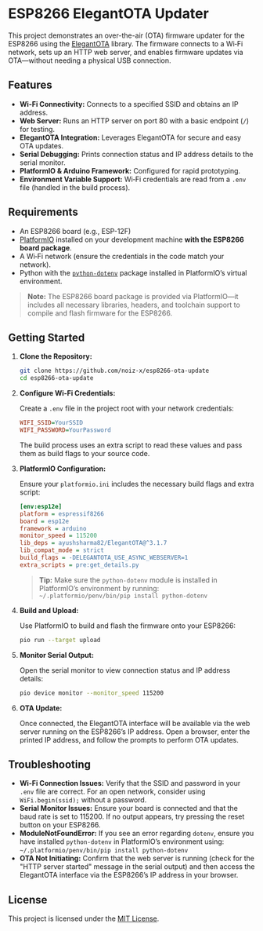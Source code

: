 # ESP8266 ElegantOTA Updater

This project demonstrates an over-the-air (OTA) firmware updater for the ESP8266 using the [ElegantOTA](https://github.com/ayushsharma82/ElegantOTA) library. The firmware connects to a Wi‑Fi network, sets up an HTTP web server, and enables firmware updates via OTA—without needing a physical USB connection.

## Features

- **Wi‑Fi Connectivity:** Connects to a specified SSID and obtains an IP address.
- **Web Server:** Runs an HTTP server on port 80 with a basic endpoint (`/`) for testing.
- **ElegantOTA Integration:** Leverages ElegantOTA for secure and easy OTA updates.
- **Serial Debugging:** Prints connection status and IP address details to the serial monitor.
- **PlatformIO & Arduino Framework:** Configured for rapid prototyping.
- **Environment Variable Support:** Wi‑Fi credentials are read from a `.env` file (handled in the build process).

## Requirements

- An ESP8266 board (e.g., ESP-12F)
- [PlatformIO](https://platformio.org/) installed on your development machine **with the ESP8266 board package**.
- A Wi‑Fi network (ensure the credentials in the code match your network).
- Python with the [`python-dotenv`](https://pypi.org/project/python-dotenv/) package installed in PlatformIO’s virtual environment.

> **Note:** The ESP8266 board package is provided via PlatformIO—it includes all necessary libraries, headers, and toolchain support to compile and flash firmware for the ESP8266.

## Getting Started

1. **Clone the Repository:**

   ```bash
   git clone https://github.com/noiz-x/esp8266-ota-update
   cd esp8266-ota-update
   ```

2. **Configure Wi‑Fi Credentials:**

   Create a `.env` file in the project root with your network credentials:

   ```ini
   WIFI_SSID=YourSSID
   WIFI_PASSWORD=YourPassword
   ```

   The build process uses an extra script to read these values and pass them as build flags to your source code.

3. **PlatformIO Configuration:**

   Ensure your `platformio.ini` includes the necessary build flags and extra script:

   ```ini
   [env:esp12e]
   platform = espressif8266
   board = esp12e
   framework = arduino
   monitor_speed = 115200
   lib_deps = ayushsharma82/ElegantOTA@^3.1.7
   lib_compat_mode = strict
   build_flags = -DELEGANTOTA_USE_ASYNC_WEBSERVER=1
   extra_scripts = pre:get_details.py
   ```

   > **Tip:** Make sure the `python-dotenv` module is installed in PlatformIO’s environment by running:  
   > `~/.platformio/penv/bin/pip install python-dotenv`

4. **Build and Upload:**

   Use PlatformIO to build and flash the firmware onto your ESP8266:

   ```bash
   pio run --target upload
   ```

5. **Monitor Serial Output:**

   Open the serial monitor to view connection status and IP address details:

   ```bash
   pio device monitor --monitor_speed 115200
   ```

6. **OTA Update:**

   Once connected, the ElegantOTA interface will be available via the web server running on the ESP8266’s IP address. Open a browser, enter the printed IP address, and follow the prompts to perform OTA updates.

## Troubleshooting

- **Wi‑Fi Connection Issues:** Verify that the SSID and password in your `.env` file are correct. For an open network, consider using `WiFi.begin(ssid);` without a password.
- **Serial Monitor Issues:** Ensure your board is connected and that the baud rate is set to 115200. If no output appears, try pressing the reset button on your ESP8266.
- **ModuleNotFoundError:** If you see an error regarding `dotenv`, ensure you have installed `python-dotenv` in PlatformIO’s environment using:  
  `~/.platformio/penv/bin/pip install python-dotenv`
- **OTA Not Initiating:** Confirm that the web server is running (check for the "HTTP server started" message in the serial output) and then access the ElegantOTA interface via the ESP8266’s IP address in your browser.

## License

This project is licensed under the [MIT License](LICENSE).